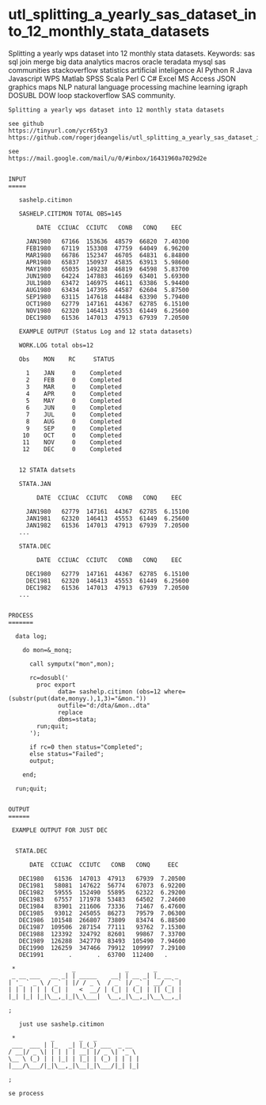 # utl_splitting_a_yearly_sas_dataset_into_12_monthly_stata_datasets
Splitting a yearly wps dataset into 12 monthly stata datasets.  Keywords: sas sql join merge big data analytics macros oracle teradata mysql sas communities stackoverflow statistics artificial inteligence AI Python R Java Javascript WPS Matlab SPSS Scala Perl C C# Excel MS Access JSON graphics maps NLP natural language processing machine learning igraph DOSUBL DOW loop stackoverflow SAS community.

    Splitting a yearly wps dataset into 12 monthly stata datasets

    see github
    https://tinyurl.com/ycr65ty3
    https://github.com/rogerjdeangelis/utl_splitting_a_yearly_sas_dataset_into_12_monthly_stata_datasets

    see
    https://mail.google.com/mail/u/0/#inbox/16431960a7029d2e


    INPUT
    =====

       sashelp.citimon

       SASHELP.CITIMON TOTAL OBS=145

            DATE  CCIUAC  CCIUTC   CONB   CONQ    EEC

         JAN1980   67166  153636  48579  66820  7.40300
         FEB1980   67119  153308  47759  64049  6.96200
         MAR1980   66786  152347  46705  64831  6.84800
         APR1980   65837  150937  45835  63913  5.98600
         MAY1980   65035  149238  46819  64598  5.83700
         JUN1980   64224  147883  46169  63401  5.69300
         JUL1980   63472  146975  44611  63386  5.94400
         AUG1980   63434  147395  44587  62604  5.87500
         SEP1980   63115  147618  44484  63390  5.79400
         OCT1980   62779  147161  44367  62785  6.15100
         NOV1980   62320  146413  45553  61449  6.25600
         DEC1980   61536  147013  47913  67939  7.20500

       EXAMPLE OUTPUT (Status Log and 12 stata datasets)

       WORK.LOG total obs=12

       Obs    MON    RC     STATUS

         1    JAN     0    Completed
         2    FEB     0    Completed
         3    MAR     0    Completed
         4    APR     0    Completed
         5    MAY     0    Completed
         6    JUN     0    Completed
         7    JUL     0    Completed
         8    AUG     0    Completed
         9    SEP     0    Completed
        10    OCT     0    Completed
        11    NOV     0    Completed
        12    DEC     0    Completed


       12 STATA datsets

       STATA.JAN

            DATE  CCIUAC  CCIUTC   CONB   CONQ    EEC

         JAN1980   62779  147161  44367  62785  6.15100
         JAN1981   62320  146413  45553  61449  6.25600
         JAN1982   61536  147013  47913  67939  7.20500
       ...

       STATA.DEC

            DATE  CCIUAC  CCIUTC   CONB   CONQ    EEC

         DEC1980   62779  147161  44367  62785  6.15100
         DEC1981   62320  146413  45553  61449  6.25600
         DEC1982   61536  147013  47913  67939  7.20500
       ...


    PROCESS
    =======

      data log;

        do mon=&_monq;

          call symputx("mon",mon);

          rc=dosubl('
            proc export
                  data= sashelp.citimon (obs=12 where=(substr(put(date,monyy.),1,3)="&mon."))
                  outfile="d:/dta/&mon..dta"
                  replace
                  dbms=stata;
            run;quit;
          ');

          if rc=0 then status="Completed";
          else status="Failed";
          output;

        end;

      run;quit;


    OUTPUT
    ======

     EXAMPLE OUTPUT FOR JUST DEC


      STATA.DEC

          DATE  CCIUAC  CCIUTC   CONB   CONQ     EEC

       DEC1980   61536  147013  47913   67939  7.20500
       DEC1981   58081  147622  56774   67073  6.92200
       DEC1982   59555  152490  55895   62322  6.29200
       DEC1983   67557  171978  53483   64502  7.24600
       DEC1984   83901  211606  73336   71467  6.47600
       DEC1985   93012  245055  86273   79579  7.06300
       DEC1986  101548  266807  73809   83474  6.88500
       DEC1987  109506  287154  77111   93762  7.15300
       DEC1988  123392  324792  82601   99867  7.33700
       DEC1989  126288  342770  83493  105490  7.94600
       DEC1990  126259  347466  79912  109997  7.29100
       DEC1991       .       .  63700  112400   .

     *                _              _       _
     _ __ ___   __ _| | _____    __| | __ _| |_ __ _
    | '_ ` _ \ / _` | |/ / _ \  / _` |/ _` | __/ _` |
    | | | | | | (_| |   <  __/ | (_| | (_| | || (_| |
    |_| |_| |_|\__,_|_|\_\___|  \__,_|\__,_|\__\__,_|

    ;

       just use sashelp.citimon

     *          _       _   _
     ___  ___ | |_   _| |_(_) ___  _ __
    / __|/ _ \| | | | | __| |/ _ \| '_ \
    \__ \ (_) | | |_| | |_| | (_) | | | |
    |___/\___/|_|\__,_|\__|_|\___/|_| |_|

    ;

    se process

